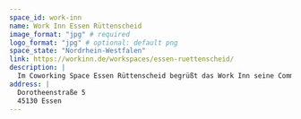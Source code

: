 ```yaml
---
space_id: work-inn
name: Work Inn Essen Rüttenscheid
image_format: "jpg" # required
logo_format: "jpg" # optional: default png
space_state: "Nordrhein-Westfalen"
link: https://workinn.de/workspaces/essen-ruettenscheid/
description: |
  Im Coworking Space Essen Rüttenscheid begrüßt das Work Inn seine Community im RüKarree, direkt am Rüttenscheider Stern. Die Location besticht durch ihre zentrale Lage in einem der attraktivsten Ausgeh- und Szeneviertel im gesamten Ruhrgebiet. Zahlreiche Cafés, Restaurants, Bars und Boutiquen befinden sich in unmittelbarer Nähe. Die Flächen im stadtbekannten RüKarree wurden aufwendig modernisiert und setzen mit dem Motto „Impressionismus – Expressionismus“ einen dem kreativen Umfeld angemessenen Akzent. Auf zwei Etagen verteilen sich Offices, Open Spaces, Meetingräume und Lounges. Alles perfekt eingerichtet und arrangiert für produktive Tage und eine branchenübergreifende Community. 
address: |
  Dorotheenstraße 5
  45130 Essen
---
```

